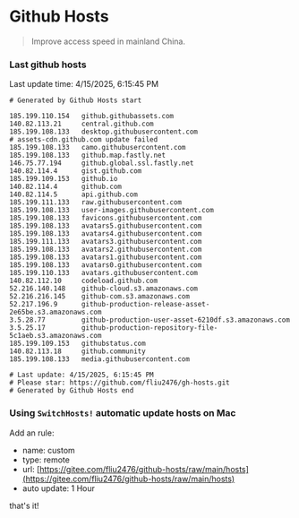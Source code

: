 # Github Hosts

> Improve access speed in mainland China.

### Last github hosts

Last update time: 4/15/2025, 6:15:45 PM

```base
# Generated by Github Hosts start 

185.199.110.154   github.githubassets.com
140.82.113.21     central.github.com
185.199.108.133   desktop.githubusercontent.com
# assets-cdn.github.com update failed
185.199.108.133   camo.githubusercontent.com
185.199.108.133   github.map.fastly.net
146.75.77.194     github.global.ssl.fastly.net
140.82.114.4      gist.github.com
185.199.109.153   github.io
140.82.114.4      github.com
140.82.114.5      api.github.com
185.199.111.133   raw.githubusercontent.com
185.199.108.133   user-images.githubusercontent.com
185.199.108.133   favicons.githubusercontent.com
185.199.108.133   avatars5.githubusercontent.com
185.199.108.133   avatars4.githubusercontent.com
185.199.111.133   avatars3.githubusercontent.com
185.199.108.133   avatars2.githubusercontent.com
185.199.108.133   avatars1.githubusercontent.com
185.199.108.133   avatars0.githubusercontent.com
185.199.110.133   avatars.githubusercontent.com
140.82.112.10     codeload.github.com
52.216.140.148    github-cloud.s3.amazonaws.com
52.216.216.145    github-com.s3.amazonaws.com
52.217.196.9      github-production-release-asset-2e65be.s3.amazonaws.com
3.5.28.77         github-production-user-asset-6210df.s3.amazonaws.com
3.5.25.17         github-production-repository-file-5c1aeb.s3.amazonaws.com
185.199.109.153   githubstatus.com
140.82.113.18     github.community
185.199.108.133   media.githubusercontent.com

# Last update: 4/15/2025, 6:15:45 PM
# Please star: https://github.com/fliu2476/gh-hosts.git
# Generated by Github Hosts end
```

### Using `SwitchHosts!` automatic update hosts on Mac
Add an rule:
- name: custom
- type: remote
- url: [https://gitee.com/fliu2476/github-hosts/raw/main/hosts](https://gitee.com/fliu2476/github-hosts/raw/main/hosts)
- auto update: 1 Hour

that's it!

